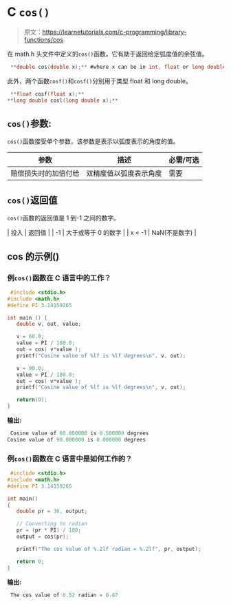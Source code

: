 # C `cos()`

> 原文：<https://learnetutorials.com/c-programming/library-functions/cos>

在 math.h 头文件中定义的`cos()`函数。它有助于返回给定弧度值的余弦值。

```c
 **double cos(double x);** #where x can be in int, float or long double 

```

此外，两个函数`cosf()`和`cosf()`分别用于类型 float 和 long double。

```c
 **float cosf(float x);** 
**long double cosl(long double x);** 

```

## `cos()`参数:

`cos()`函数接受单个参数，该参数是表示以弧度表示的角度的值。

| 参数 | 描述 | 必需/可选 |
| --- | --- | --- |
| 赔偿损失时的加倍付给 | 双精度值以弧度表示角度 | 需要 |

## `cos()`返回值

`cos()`函数的返回值是 1 到-1 之间的数字。

| 投入 | 返回值 |
| -1 | 大于或等于 0 的数字 |
| x < -1 | NaN(不是数字) |

## cos 的示例()

### 例`cos()`函数在 C 语言中的工作？

```c
 #include <stdio.h>
#include <math.h>
#define PI 3.14159265

int main () {
   double v, out, value;

   v = 60.0;
   value = PI / 180.0;
   out = cos( v*value );
   printf("Cosine value of %lf is %lf degrees\n", v, out);

   v = 90.0;
   value = PI / 180.0;
   out = cos( v*value );
   printf("Cosine value of %lf is %lf degrees\n", v, out);

   return(0);
} 

```

**输出:**

```c
 Cosine value of 60.000000 is 0.500000 degrees
Cosine value of 90.000000 is 0.000000 degrees 
```

### 例`cos()`函数在 C 语言中是如何工作的？

```c
 #include <stdio.h>
#include <math.h>
#define PI 3.14159265

int main()
{
   double pr = 30, output;

   // Converting to radian
   pr = (pr * PI) / 180;
   output = cos(pr);

   printf("The cos value of %.2lf radian = %.2lf", pr, output);

   return 0;
} 

```

**输出:**

```c
 The cos value of 0.52 radian = 0.87 
```